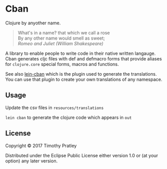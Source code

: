 # Cban

Clojure by anyother name.

>What's in a name? that which we call a rose<br>
By any other name would smell as sweet;<br>
_Romeo and Juliet (William Shakespeare)_

A library to enable people to write code in their native written langauge.
Cban generates cljc files with def and defmacro forms that provide
aliases for `clojure.core` special forms, macros and functions.

See also [lein-cban](https://github.com/timothypratley/cban)
which is the plugin used to generate the translations.
You can use that plugin to create your own translations of any namespace.


## Usage

Update the csv files in `resources/translations`

`lein cban` to generate the clojure code which appears in `out`


## License

Copyright © 2017 Timothy Pratley

Distributed under the Eclipse Public License either version 1.0 or (at
your option) any later version.
